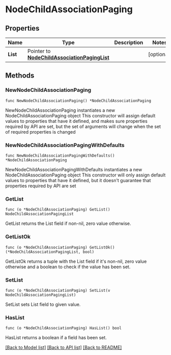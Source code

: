 # NodeChildAssociationPaging

## Properties

Name | Type | Description | Notes
------------ | ------------- | ------------- | -------------
**List** | Pointer to [**NodeChildAssociationPagingList**](NodeChildAssociationPagingList.md) |  | [optional] 

## Methods

### NewNodeChildAssociationPaging

`func NewNodeChildAssociationPaging() *NodeChildAssociationPaging`

NewNodeChildAssociationPaging instantiates a new NodeChildAssociationPaging object
This constructor will assign default values to properties that have it defined,
and makes sure properties required by API are set, but the set of arguments
will change when the set of required properties is changed

### NewNodeChildAssociationPagingWithDefaults

`func NewNodeChildAssociationPagingWithDefaults() *NodeChildAssociationPaging`

NewNodeChildAssociationPagingWithDefaults instantiates a new NodeChildAssociationPaging object
This constructor will only assign default values to properties that have it defined,
but it doesn't guarantee that properties required by API are set

### GetList

`func (o *NodeChildAssociationPaging) GetList() NodeChildAssociationPagingList`

GetList returns the List field if non-nil, zero value otherwise.

### GetListOk

`func (o *NodeChildAssociationPaging) GetListOk() (*NodeChildAssociationPagingList, bool)`

GetListOk returns a tuple with the List field if it's non-nil, zero value otherwise
and a boolean to check if the value has been set.

### SetList

`func (o *NodeChildAssociationPaging) SetList(v NodeChildAssociationPagingList)`

SetList sets List field to given value.

### HasList

`func (o *NodeChildAssociationPaging) HasList() bool`

HasList returns a boolean if a field has been set.


[[Back to Model list]](../README.md#documentation-for-models) [[Back to API list]](../README.md#documentation-for-api-endpoints) [[Back to README]](../README.md)


